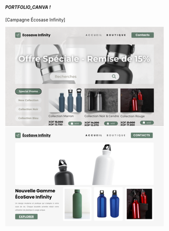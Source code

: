 ##### PORTFOLIO_CANVA !

[Campagne Écosase Infinity]

<img src="./static_files/OffreSpecialeRemisede15.png" alt="La page d'accueil" width="750"/>

<img src="./static_files/PresentationEcoSaveInfinity.png" alt="La page d'accueil" width="750"/>
